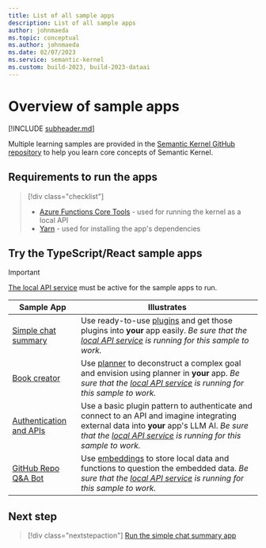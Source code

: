 ```yaml
---
title: List of all sample apps
description: List of all sample apps
author: johnmaeda
ms.topic: conceptual
ms.author: johnmaeda
ms.date: 02/07/2023
ms.service: semantic-kernel
ms.custom: build-2023, build-2023-dataai
---
```

# Overview of sample apps 

[!INCLUDE [subheader.md](../includes/pat_large.md)]

Multiple learning samples are provided in the [Semantic Kernel GitHub repository](https://github.com/microsoft/semantic-kernel/tree/main/samples) to help you learn core concepts of Semantic Kernel.

## Requirements to run the apps

> [!div class="checklist"]
> * [Azure Functions Core Tools](/azure/azure-functions/functions-run-local) - used for running the kernel as a local API
> * [Yarn](https://yarnpkg.com/getting-started/install) - used for installing the app's dependencies

## Try the TypeScript/React sample apps

> [!IMPORTANT]
> [The local API service](../samples-and-solutions/local-api-service.md) must be active for the sample apps to run.

| Sample App | Illustrates |
|---|---|
| [Simple chat summary](../samples-and-solutions/simple-chat-summary.md) | Use ready-to-use [plugins](../create-plugins/out-of-the-box-plugins.md) and get those plugins into **your** app easily. _Be sure that the [local API service](../samples-and-solutions/local-api-service.md) is running for this sample to work._ |
| [Book creator](../samples-and-solutions/book-creator.md) | Use [planner](../create-chains/planner.md) to deconstruct a complex goal and envision using planner in **your** app. _Be sure that the [local API service](../samples-and-solutions/local-api-service.md) is running for this sample to work._ |
| [Authentication and APIs](../samples-and-solutions/authentication-api.md) | Use a basic plugin pattern to authenticate and connect to an API and imagine integrating external data into **your** app's LLM AI. _Be sure that the [local API service](../samples-and-solutions/local-api-service.md) is running for this sample to work._ |
| [GitHub Repo Q&A Bot](../samples-and-solutions/github-repo-qa-bot.md) | Use [embeddings](../memories/index.md) to store local data and functions to question the embedded data. _Be sure that the [local API service](../samples-and-solutions/local-api-service.md) is running for this sample to work._ |

## Next step

> [!div class="nextstepaction"]
> [Run the simple chat summary app](../samples-and-solutions/simple-chat-summary.md)
